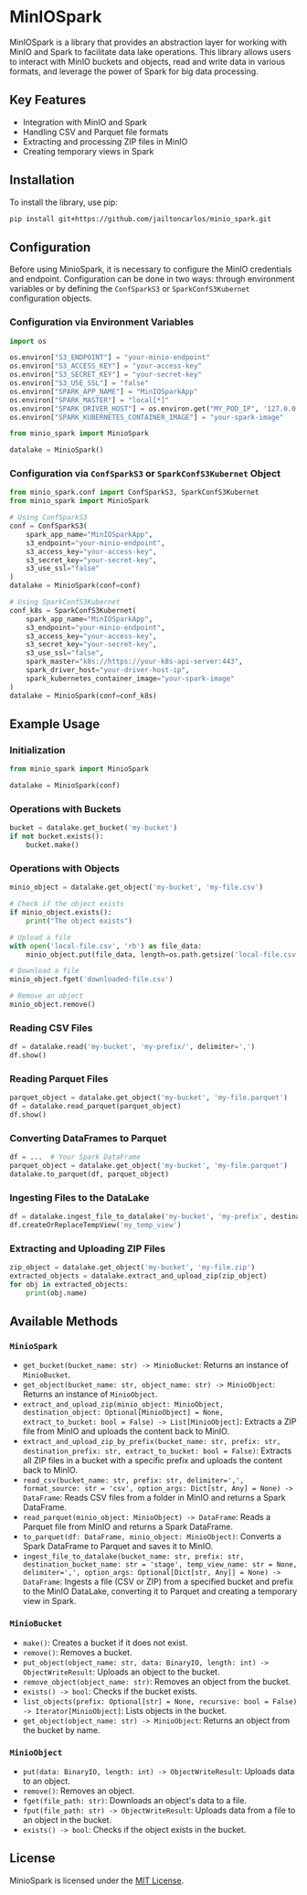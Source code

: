 # MinIOSpark

MinIOSpark is a library that provides an abstraction layer for working with MinIO and Spark to facilitate data lake operations. This library allows users to interact with MinIO buckets and objects, read and write data in various formats, and leverage the power of Spark for big data processing.

## Key Features

- Integration with MinIO and Spark
- Handling CSV and Parquet file formats
- Extracting and processing ZIP files in MinIO
- Creating temporary views in Spark

## Installation

To install the library, use pip:

```bash
pip install git+https://github.com/jailtoncarlos/minio_spark.git
```


## Configuration

Before using MinioSpark, it is necessary to configure the MinIO credentials and endpoint. Configuration can be done in two ways: through environment variables or by defining the `ConfSparkS3` or `SparkConfS3Kubernet` configuration objects.

### Configuration via Environment Variables

```python
import os

os.environ["S3_ENDPOINT"] = "your-minio-endpoint"
os.environ["S3_ACCESS_KEY"] = "your-access-key"
os.environ["S3_SECRET_KEY"] = "your-secret-key"
os.environ["S3_USE_SSL"] = "false"
os.environ["SPARK_APP_NAME"] = "MinIOSparkApp"
os.environ["SPARK_MASTER"] = "local[*]"
os.environ["SPARK_DRIVER_HOST"] = os.environ.get("MY_POD_IP", '127.0.0.1')
os.environ["SPARK_KUBERNETES_CONTAINER_IMAGE"] = "your-spark-image"

from minio_spark import MinioSpark

datalake = MinioSpark()
```

### Configuration via `ConfSparkS3` or `SparkConfS3Kubernet` Object

```python
from minio_spark.conf import ConfSparkS3, SparkConfS3Kubernet
from minio_spark import MinioSpark

# Using ConfSparkS3
conf = ConfSparkS3(
    spark_app_name="MinIOSparkApp",
    s3_endpoint="your-minio-endpoint",
    s3_access_key="your-access-key",
    s3_secret_key="your-secret-key",
    s3_use_ssl="false"
)
datalake = MinioSpark(conf=conf)

# Using SparkConfS3Kubernet
conf_k8s = SparkConfS3Kubernet(
    spark_app_name="MinIOSparkApp",
    s3_endpoint="your-minio-endpoint",
    s3_access_key="your-access-key",
    s3_secret_key="your-secret-key",
    s3_use_ssl="false",
    spark_master="k8s://https://your-k8s-api-server:443",
    spark_driver_host="your-driver-host-ip",
    spark_kubernetes_container_image="your-spark-image"
)
datalake = MinioSpark(conf=conf_k8s)
```
## Example Usage

### Initialization

```python
from minio_spark import MinioSpark

datalake = MinioSpark(conf)
```

### Operations with Buckets

```python
bucket = datalake.get_bucket('my-bucket')
if not bucket.exists():
    bucket.make()
```

### Operations with Objects

```python
minio_object = datalake.get_object('my-bucket', 'my-file.csv')

# Check if the object exists
if minio_object.exists():
    print("The object exists")

# Upload a file
with open('local-file.csv', 'rb') as file_data:
    minio_object.put(file_data, length=os.path.getsize('local-file.csv'))

# Download a file
minio_object.fget('downloaded-file.csv')

# Remove an object
minio_object.remove()
```

### Reading CSV Files

```python
df = datalake.read('my-bucket', 'my-prefix/', delimiter=',')
df.show()
```

### Reading Parquet Files

```python
parquet_object = datalake.get_object('my-bucket', 'my-file.parquet')
df = datalake.read_parquet(parquet_object)
df.show()
```

### Converting DataFrames to Parquet

```python
df = ...  # Your Spark DataFrame
parquet_object = datalake.get_object('my-bucket', 'my-file.parquet')
datalake.to_parquet(df, parquet_object)
```

### Ingesting Files to the DataLake

```python
df = datalake.ingest_file_to_datalake('my-bucket', 'my-prefix', destination_bucket_name='my-destination', delimiter=',')
df.createOrReplaceTempView('my_temp_view')
```

### Extracting and Uploading ZIP Files

```python
zip_object = datalake.get_object('my-bucket', 'my-file.zip')
extracted_objects = datalake.extract_and_upload_zip(zip_object)
for obj in extracted_objects:
    print(obj.name)
```

## Available Methods

### `MinioSpark`

- `get_bucket(bucket_name: str) -> MinioBucket`: Returns an instance of `MinioBucket`.
- `get_object(bucket_name: str, object_name: str) -> MinioObject`: Returns an instance of `MinioObject`.
- `extract_and_upload_zip(minio_object: MinioObject, destination_object: Optional[MinioObject] = None, extract_to_bucket: bool = False) -> List[MinioObject]`: Extracts a ZIP file from MinIO and uploads the content back to MinIO.
- `extract_and_upload_zip_by_prefix(bucket_name: str, prefix: str, destination_prefix: str, extract_to_bucket: bool = False)`: Extracts all ZIP files in a bucket with a specific prefix and uploads the content back to MinIO.
- `read_csv(bucket_name: str, prefix: str, delimiter=',', format_source: str = 'csv', option_args: Dict[str, Any] = None) -> DataFrame`: Reads CSV files from a folder in MinIO and returns a Spark DataFrame.
- `read_parquet(minio_object: MinioObject) -> DataFrame`: Reads a Parquet file from MinIO and returns a Spark DataFrame.
- `to_parquet(df: DataFrame, minio_object: MinioObject)`: Converts a Spark DataFrame to Parquet and saves it to MinIO.
- `ingest_file_to_datalake(bucket_name: str, prefix: str, destination_bucket_name: str = 'stage', temp_view_name: str = None, delimiter=',', option_args: Optional[Dict[str, Any]] = None) -> DataFrame`: Ingests a file (CSV or ZIP) from a specified bucket and prefix to the MinIO DataLake, converting it to Parquet and creating a temporary view in Spark.

### `MinioBucket`

- `make()`: Creates a bucket if it does not exist.
- `remove()`: Removes a bucket.
- `put_object(object_name: str, data: BinaryIO, length: int) -> ObjectWriteResult`: Uploads an object to the bucket.
- `remove_object(object_name: str)`: Removes an object from the bucket.
- `exists() -> bool`: Checks if the bucket exists.
- `list_objects(prefix: Optional[str] = None, recursive: bool = False) -> Iterator[MinioObject]`: Lists objects in the bucket.
- `get_object(object_name: str) -> MinioObject`: Returns an object from the bucket by name.

### `MinioObject`

- `put(data: BinaryIO, length: int) -> ObjectWriteResult`: Uploads data to an object.
- `remove()`: Removes an object.
- `fget(file_path: str)`: Downloads an object's data to a file.
- `fput(file_path: str) -> ObjectWriteResult`: Uploads data from a file to an object in the bucket.
- `exists() -> bool`: Checks if the object exists in the bucket.

## License

MinioSpark is licensed under the [MIT License](LICENSE).
```
